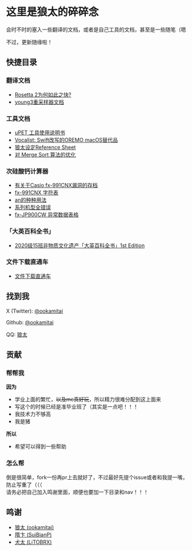 # 这里是狼太的碎碎念

会时不时的塞入一些翻译的文档，或者是自己工具的文档，甚至是一些随笔（嗯

不过，更新随缘啦！

## 快捷目录

### 翻译文档

- [Rosetta 2为何如此之快?](docs/rosetta2/rosetta.md)
- [young3重采样器文档](docs/young3_doc/young3_doc.md)

### 工具文档

- [uPET 工具使用说明书](docs/upet_docs/upet_docs.md)
- [Vocalist: Swift改写的OREMO macOS替代品](docs/vocalist/vocalist_cn.md)
- [狼太设定Reference Sheet](docs/character/sheet.md)
- [对 Merge Sort 算法的优化](docs/sort/sort.md)

### 次硅酸钙计算器

- [有关于Casio fx-991CNX漏洞的存档](docs/fx-991cnx/cnx.md)  
- [fx-991CNX 字符表](docs/fx-991cnx/conv.md)
- [an的种种用法](docs/fx-991cnx/an.md)
- [系列机型全错误](docs/fx-991cnx/err.md)
- [fx-JP900CW 异常数据表格](docs/fx-991cnx/sheet.md)

### 「大英百科全书」

- [2020级15班非物质文化遗产「大英百科全书」1st Edition](docs/enc/enc.md)

### 文件下载直通车

- [文件下载直通车](docs/dls/dls.md)
  
## 找到我

X (Twitter): [@ookamitai](https://x.com/ookamitai)

Github: [@ookamitai](https://github.com/ookamitai)

QQ: [狼太](https://qm.qq.com/q/Usl9iNpa8w)

## 贡献

### 帮帮我

**因为**  

- 学业上面的繁忙，~~以及mc真好玩~~，所以精力很难分配到这上面来  
- 写这个的时候已经是准毕业班了（其实是一点吧！！！  
- 我技术力不够高  
- 我是猪  
  
**所以**  

- 希望可以得到一些帮助

### 怎么帮
倒是很简单，fork一份再pr上去就好了，不过最好先提个issue或者和我提一嘴，防止写重了（（（  
请务必把自己加入鸣谢里面，顺便也要加一下目录和nav！！！

## 鸣谢

- [狼太 (ookamitai)](https://github.com/ookamitai)
- [隋卞 (SuiBianP)](https://github.com/suibianp)
- [犬太 (LiTOBRX)](https://space.bilibili.com/414753842)
